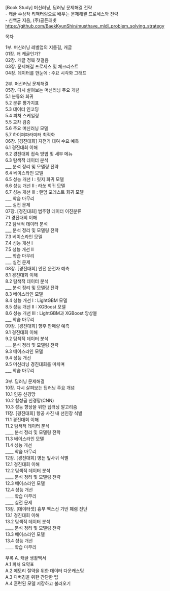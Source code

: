 [Book Study] 머신러닝, 딥러닝 문제해결 전략   
    - 캐글 수상작 리팩터링으로 배우는 문제해결 프로세스와 전략  
    - 신백균 지음, (주)골든래빗   
    https://github.com/BaekKyunShin/musthave_mldl_problem_solving_strategy   


목차  

1부. 머신러닝 레벨업의 지름길, 캐글  
    01장. 왜 캐글인가?  
        02장. 캐글 정복 첫걸음  
         03장. 문제해결 프로세스 및 체크리스트  
         04장. 데이터를 한눈에 : 주요 시각화 그래프  
    

2부. 머신러닝 문제해결  
    05장. 다시 살펴보는 머신러닝 주요 개념  
        5.1 분류와 회귀  
        5.2 분류 평가지표  
        5.3 데이터 인코딩  
        5.4 피처 스케일링  
        5.5 교차 검증  
        5.6 주요 머신러닝 모델  
        5.7 하이퍼파라미터 최적화  
    06장. [경진대회] 자전거 대여 수요 예측  
        6.1 경진대회 이해  
        6.2 경진대회 접속 방법 및 세부 메뉴  
        6.3 탐색적 데이터 분석  
        ___ 분석 정리 및 모델링 전략  
        6.4 베이스라인 모델  
        6.5 성능 개선 I : 릿지 회귀 모델  
        6.6 성능 개선 II : 라쏘 회귀 모델  
        6.7 성능 개선 III : 랜덤 포레스트 회귀 모델  
        ___ 학습 마무리  
        ___ 실전 문제  
    07장. [경진대회] 범주형 데이터 이진분류  
        7.1 경진대회 이해  
        7.2 탐색적 데이터 분석  
        ___ 분석 정리 및 모델링 전략  
        7.3 베이스라인 모델  
        7.4 성능 개선 I  
        7.5 성능 개선 II  
        ___ 학습 마무리  
        ___ 실전 문제  
    08장. [경진대회] 안전 운전자 예측  
        8.1 경진대회 이해  
        8.2 탐색적 데이터 분석  
        ___ 분석 정리 및 모델링 전략  
        8.3 베이스라인 모델  
        8.4 성능 개선 I : LightGBM 모델  
        8.5 성능 개선 II : XGBoost 모델  
        8.6 성능 개선 III : LightGBM과 XGBoost 앙상블  
        ___ 학습 마무리  
    09장. [경진대회] 향후 판매량 예측  
        9.1 경진대회 이해  
        9.2 탐색적 데이터 분석  
        ___ 분석 정리 및 모델링 전략  
        9.3 베이스라인 모델  
        9.4 성능 개선  
        9.5 머신러닝 경진대회를 마치며  
        ___ 학습 마무리  

3부. 딥러닝 문제해결  
    10장. 다시 살펴보는 딥러닝 주요 개념  
        10.1 인공 신경망  
        10.2 합성곱 신경망(CNN)  
        10.3 성능 향상을 위한 딥러닝 알고리즘  
    11장. [경진대회] 항공 사진 내 선인장 식별  
        11.1 경진대회 이해  
        11.2 탐색적 데이터 분석  
        ____ 분석 정리 및 모델링 전략  
        11.3 베이스라인 모델  
        11.4 성능 개선  
        ____ 학습 마무리  
    12장. [경진대회] 병든 잎사귀 식별  
        12.1 경진대회 이해  
        12.2 탐색적 데이터 분석  
        ____ 분석 정리 및 모델링 전략  
        12.3 베이스라인 모델  
        12.4 성능 개선  
        ____ 학습 마무리  
        ____ 실전 문제  
    13장. [데이터셋] 흉부 엑스선 기반 폐렴 진단  
        13.1 경진대회 이해  
        13.2 탐색적 데이터 분석  
        ____ 분석 정리 및 모델링 전략  
        13.3 베이스라인 모델  
        13.4 성능 개선  
        ____ 학습 마무리  

부록 A. 캐글 생활백서  
    A.1 피처 요약표  
    A.2 메모리 절약을 위한 데이터 다운캐스팅  
    A.3 디버깅을 위한 간단한 팁  
    A.4 훈련된 모델 저장하고 불러오기  
